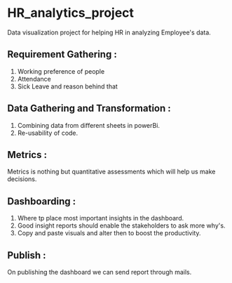 # HR_analytics_project

Data visualization project for helping HR in analyzing Employee's data.

## Requirement Gathering :
1. Working preference of people
2. Attendance
3. Sick Leave and reason behind that

## Data Gathering and Transformation :
1. Combining data from different sheets in powerBi.
2. Re-usability of code.

## Metrics :
Metrics is nothing but quantitative assessments which will help us make decisions.

## Dashboarding :
1. Where tp place most important insights in the dashboard.
2. Good insight reports should enable the stakeholders to ask more why's.
3. Copy and paste visuals and alter then to boost the productivity.

## Publish : 
On publishing the dashboard we can send report through mails.
